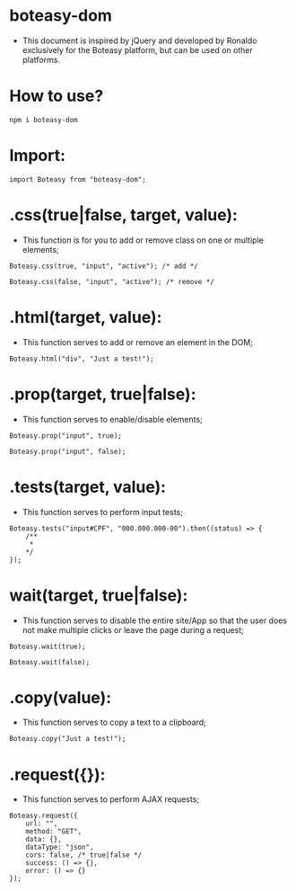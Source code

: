 # boteasy-dom
* This document is inspired by jQuery and developed by Ronaldo exclusively for the Boteasy platform, but can be used on other platforms.

# How to use?

```shell
npm i boteasy-dom
```

# Import:

```shell
import Boteasy from "boteasy-dom";
```

# .css(true|false, target, value):
* This function is for you to add or remove class on one or multiple elements;

```shell
Boteasy.css(true, "input", "active"); /* add */
```

```shell
Boteasy.css(false, "input", "active"); /* remove */
```

# .html(target, value):
* This function serves to add or remove an element in the DOM;

```shell
Boteasy.html("div", "Just a test!");
```

# .prop(target, true|false):
* This function serves to enable/disable elements;

```shell
Boteasy.prop("input", true);
```

```shell
Boteasy.prop("input", false);
```

# .tests(target, value):
* This function serves to perform input tests;

```shell
Boteasy.tests("input#CPF", "000.000.000-00").then((status) => {
	/**
	 * 
	*/
});
```

# wait(target, true|false):
* This function serves to disable the entire site/App so that the user does not make multiple clicks or leave the page during a request;

```shell
Boteasy.wait(true);
```

```shell
Boteasy.wait(false);
```

# .copy(value):
* This function serves to copy a text to a clipboard;

```shell
Boteasy.copy("Just a test!");
```

# .request({}):
* This function serves to perform AJAX requests;

```shell
Boteasy.request({
	url: "",
	method: "GET",
	data: {},
	dataType: "json",
	cors: false, /* true|false */
	success: () => {},
	error: () => {}
});
```